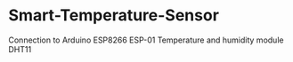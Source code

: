 # Smart-Temperature-Sensor
Connection to Arduino ESP8266 ESP-01  Temperature and humidity module DHT11
